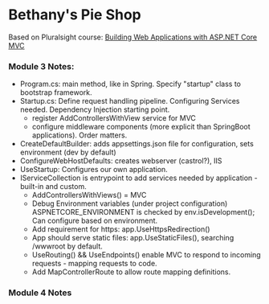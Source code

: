 # Bethany's Pie Shop

Based on Pluralsight course: [Building Web Applications with ASP.NET Core MVC](https://app.pluralsight.com/library/courses/building-aspdotnet-core-mvc-web-applications/table-of-contents)

### Module 3 Notes:
* Program.cs: main method, like in Spring.  Specify "startup" class to bootstrap framework.
* Startup.cs: Define request handling pipeline. Configuring Services needed. Dependency Injection starting point.
    * register AddControllersWithView service for MVC
    * configure middleware components (more explicit than SpringBoot applications). Order matters.
* CreateDefaultBuilder: adds appsettings.json file for configuration, sets environment (dev by default)
* ConfigureWebHostDefaults: creates webserver (castrol?), IIS
* UseStartup: Configures our own application.
* IServiceCollection is entrypoint to add services needed by application - built-in and custom.
    * AddControllersWithViews() = MVC
    * Debug Environment variables (under project configuration) ASPNETCORE_ENVIRONMENT is checked by env.isDevelopment();  Can configure based on environment.
    * Add requirement for https: app.UseHttpsRedirection()
    * App should serve static files: app.UseStaticFiles(), searching /wwwroot by default.
    * UseRouting() && UseEndpoints() enable MVC to respond to incoming requests - mapping requests to code.
    * Add MapControllerRoute to allow route mapping definitions.

### Module 4 Notes

